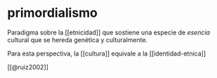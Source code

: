 # primordialismo
Paradigma sobre la [[etnicidad]] que sostiene una especie de *esencia* cultural que se hereda genética y culturalmente.

Para esta perspectiva, la [[cultura]] equivale a la [[identidad-etnica]]

[[@ruiz2002]]